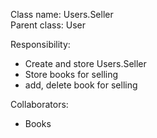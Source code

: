 Class name: Users.Seller \
Parent class: User

Responsibility:
* Create and store Users.Seller
* Store books for selling
* add, delete book for selling

Collaborators:
* Books